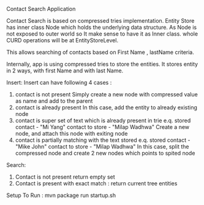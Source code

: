Contact Search Application


Contact Search is based on compressed tries implementation. 
Entity Store has inner class Node which holds the underlying data structure.
As Node is not exposed to outer world so It make sense to have it as Inner class.
whole CURD operations will be at EntityStoreLevel. 


This allows searching of contacts based on First Name , lastName criteria.

Internally, app is using compressed tries to store the entities.
It stores entity in 2 ways, with first Name and with last Name.

Insert:
Insert can have following 4 cases :
1) contact is not present
    Simply create a new node with compressed value as name and add to the parent
2) contact is already present
    In this case, add the entity to already existing node
3) contact is super set of text which is already present in trie
    e.q. stored contact - "Mi Yang"
    contact to store - "Milap Wadhwa"
    Create a new node, and attach this node with exiting node
4) contact is partially matching with the text stored
    e.q. stored contact - "Mike John"
    contact to store - "Milap Wadhwa"
    In this case, split the compressed node and create 2 new nodes which points to spited node

Search:
1) Contact is not present
    return empty set
2) Contact is present with exact match :
    return current tree entities
    
    
    
Setup To Run : 
 mvn package
 run startup.sh
